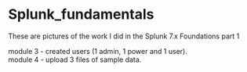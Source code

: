 # Splunk_fundamentals
These are pictures of the work I did in the Splunk 7.x Foundations part 1

module 3 - created users (1 admin, 1 power and 1 user).  
module 4 - upload 3 files of sample data. 
